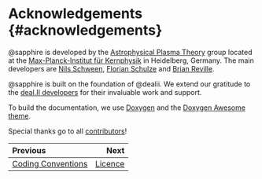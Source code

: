 # Acknowledgements {#acknowledgements}

@sapphire is developed by the [Astrophysical Plasma
Theory](https://www.mpi-hd.mpg.de/mpi/en/research/scientific-divisions-and-groups/independent-research-groups/apt)
group located at the [Max-Planck-Institut für
Kernphysik](https://www.mpi-hd.mpg.de/mpi/en/) in Heidelberg, Germany. The main
developers are
[Nils Schween](https://github.com/nils-schween),
[Florian Schulze](https://github.com/floschulze) and
[Brian Reville](https://github.com/brevrev).

@sapphire is built on the foundation of @dealii. We extend our gratitude to the
[deal.II developers](https://www.dealii.org/authors.html) for their invaluable
work and support.

To build the documentation, we use [Doxygen](https://www.doxygen.nl) and the
[Doxygen Awesome theme](https://github.com/jothepro/doxygen-awesome-css).

Special thanks go to all
[contributors](https://github.com/sapphirepp/sapphirepp/graphs/contributors)!


<div class="section_buttons">

| Previous                                  |                Next |
|:------------------------------------------|--------------------:|
| [Coding Conventions](#coding-conventions) | [Licence](#licence) |

</div>
